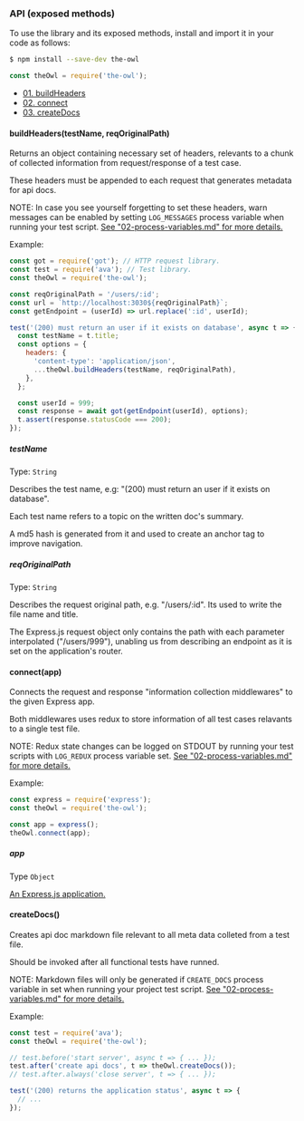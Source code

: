 ### API (exposed methods)

To use the library and its exposed methods, install and import it in your code as follows:

```sh
$ npm install --save-dev the-owl
```

```js
const theOwl = require('the-owl');
```

* [01. buildHeaders](#build-headers)
* [02. connect](#connect)
* [03. createDocs](#create-docs)

#### buildHeaders(testName, reqOriginalPath) <a name="build-headers"></a>

Returns an object containing necessary set of headers, relevants to a chunk of collected information from request/response of a test case.

These headers must be appended to each request that generates metadata for api docs.

NOTE: In case you see yourself forgetting to set these headers, warn messages can be enabled by setting `LOG_MESSAGES` process variable when running your test script. [See "02-process-variables.md" for more details.](./02-process-variables#log-messages)

Example:

```js
const got = require('got'); // HTTP request library.
const test = require('ava'); // Test library.
const theOwl = require('the-owl');

const reqOriginalPath = '/users/:id';
const url = `http://localhost:3030${reqOriginalPath}`;
const getEndpoint = (userId) => url.replace(':id', userId);

test('(200) must return an user if it exists on database', async t => {
  const testName = t.title;
  const options = {
    headers: {
      'content-type': 'application/json',
      ...theOwl.buildHeaders(testName, reqOriginalPath),
    },
  };

  const userId = 999;
  const response = await got(getEndpoint(userId), options);
  t.assert(response.statusCode === 200);
});
```

##### testName

Type: `String`

Describes the test name, e.g: "(200) must return an user if it exists on database".

Each test name refers to a topic on the written doc's summary.

A md5 hash is generated from it and used to create an anchor tag to improve navigation.

##### reqOriginalPath

Type: `String`

Describes the request original path, e.g. "/users/:id". Its used to write the file name and title.

The Express.js request object only contains the path with each parameter interpolated ("/users/999"), unabling us from describing an endpoint as it is set on the application's router.


#### connect(app) <a name="connect"></a>

Connects the request and response "information collection middlewares" to the given Express app.

Both middlewares uses redux to store information of all test cases relavants to a single test file.

NOTE: Redux state changes can be logged on STDOUT by running your test scripts with `LOG_REDUX` process variable set. [See "02-process-variables.md" for more details.](./02-process-variables#log-redux)

Example:

```js
const express = require('express');
const theOwl = require('the-owl');

const app = express();
theOwl.connect(app);
```

##### app

Type `Object`

[An Express.js application.](https://expressjs.com/en/4x/api.html#express)


#### createDocs() <a name="create-docs"></a>

Creates api doc markdown file relevant to all meta data colleted from a test file.

Should be invoked after all functional tests have runned.

NOTE: Markdown files will only be generated if `CREATE_DOCS` process variable in set when running your project test script. [See "02-process-variables.md" for more details.](./02-process-variables#create-docs)

Example:

```js
const test = require('ava');
const theOwl = require('the-owl');

// test.before('start server', async t => { ... });
test.after('create api docs', t => theOwl.createDocs());
// test.after.always('close server', t => { ... });

test('(200) returns the application status', async t => {
  // ...
});
```